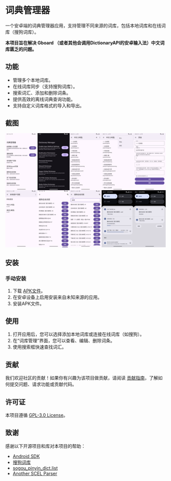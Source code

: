 # 词典管理器

一个安卓端的词典管理器应用，支持管理不同来源的词库，包括本地词库和在线词库（搜狗词库）。

**本项目旨在解决 Gboard （或者其他会调用DictionaryAPI的安卓输入法）中文词库匮乏的问题。**

## 功能

- 管理多个本地词库。
- 在线词库同步（支持搜狗词库）。
- 搜索词汇、添加和删除词条。
- 提供高效的离线词典查询功能。
- 支持自定义词库格式的导入和导出。

## 截图

![](./screenshot/Screenshot.png)

## 安装

### 手动安装

1. 下载 [APK文件](https://github.com/halifox/DictionaryManager/releases)。
2. 在安卓设备上启用安装来自未知来源的应用。
3. 安装APK文件。

## 使用

1. 打开应用后，您可以选择添加本地词库或连接在线词库（如搜狗）。
2. 在“词库管理”界面，您可以查看、编辑、删除词条。
3. 使用搜索框快速查找词汇。

## 贡献

我们欢迎社区的贡献！如果你有兴趣为该项目做贡献，请阅读 [贡献指南](CONTRIBUTING.md)，了解如何提交问题、请求功能或贡献代码。

## 许可证

本项目遵循 [GPL-3.0 License](LICENSE)。

## 致谢

感谢以下开源项目和库对本项目的帮助：

- [Android SDK](https://developer.android.com/studio)
- [搜狗词库](https://pinyin.sogou.com/dict/)
- [sogou_pinyin_dict.list](https://gist.githubusercontent.com/leiless/55eddb489c53500373a5bc46c75afc4b/raw/749f6e86373990f6739c19da33e59e138a2eb089/sogou_pinyin_dict.list)
- [Another SCEL Parser](https://github.com/alswl/ascel)
